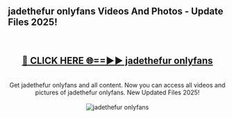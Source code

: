 <h2>jadethefur onlyfans Videos And Photos - Update Files 2025!</h2>
<br>
<div align="center">
<h2><a href="https://linkcuts.com/hfmhzwbr" rel="nofollow">🔴 CLICK HERE 🌐==►► jadethefur onlyfans</a></h2>
<br>
Get jadethefur onlyfans and all content. Now you can access all videos and pictures of jadethefur onlyfans. New Updated Files 2025!
<br>
<br>
<a href="https://linkcuts.com/hfmhzwbr" rel="nofollow" data-target="animated-image.originalLink"><img src="https://i.ibb.co.com/WyWwxjT/player-gif2.gif" alt="jadethefur onlyfans" style="max-width: 100%; display: inline-block;" data-target="animated-image.originalImage"></a>
</div>
<br>